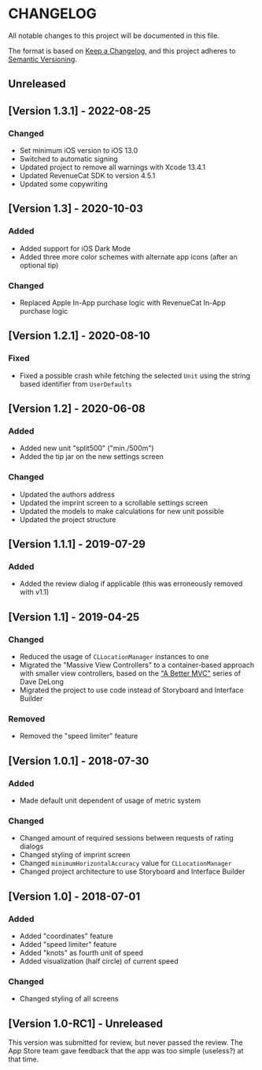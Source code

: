 # CHANGELOG

All notable changes to this project will be documented in this file.

The format is based on [Keep a Changelog](https://keepachangelog.com/en/1.0.0/), and this project adheres to [Semantic Versioning](https://semver.org/spec/v2.0.0.html).

## Unreleased

## [Version 1.3.1] - 2022-08-25

### Changed

- Set minimum iOS version to iOS 13.0
- Switched to automatic signing
- Updated project to remove all warnings with Xcode 13.4.1
- Updated RevenueCat SDK to version 4.5.1
- Updated some copywriting

## [Version 1.3] - 2020-10-03

### Added

- Added support for iOS Dark Mode
- Added three more color schemes with alternate app icons (after an optional tip)

### Changed

- Replaced Apple In-App purchase logic with RevenueCat In-App purchase logic

## [Version 1.2.1] - 2020-08-10

### Fixed

- Fixed a possible crash while fetching the selected `Unit` using the string based identifier from `UserDefaults`

## [Version 1.2] - 2020-06-08

### Added

- Added new unit "split500" ("min./500m")
- Added the tip jar on the new settings screen

### Changed

- Updated the authors address
- Updated the imprint screen to a scrollable settings screen
- Updated the models to make calculations for new unit possible
- Updated the project structure

## [Version 1.1.1] - 2019-07-29

### Added

- Added the review dialog if applicable (this was erroneously removed with v1.1)

## [Version 1.1] - 2019-04-25

### Changed

- Reduced the usage of `CLLocationManager` instances to one
- Migrated the "Massive View Controllers" to a container-based approach with smaller view controllers, based on the ["A Better MVC"](https://davedelong.com/blog/2017/11/06/a-better-mvc-part-1-the-problems/) series of Dave DeLong
- Migrated the project to use code instead of Storyboard and Interface Builder

### Removed

- Removed the "speed limiter" feature

## [Version 1.0.1] - 2018-07-30

### Added

- Made default unit dependent of usage of metric system

### Changed

- Changed amount of required sessions between requests of rating dialogs
- Changed styling of imprint screen
- Changed `minimumHorizontalAccuracy` value for `CLLocationManager`
- Changed project architecture to use Storyboard and Interface Builder

## [Version 1.0] - 2018-07-01

### Added

- Added "coordinates" feature
- Added "speed limiter" feature
- Added "knots" as fourth unit of speed
- Added visualization (half circle) of current speed

### Changed

- Changed styling of all screens

## [Version 1.0-RC1] - Unreleased

This version was submitted for review, but never passed the review. The App Store team gave feedback that the app was too simple (useless?) at that time.
